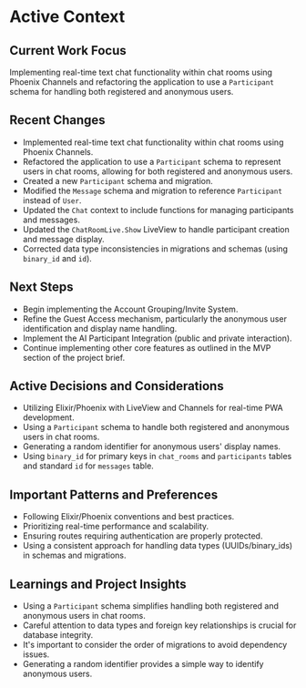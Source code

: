 # Active Context

## Current Work Focus

Implementing real-time text chat functionality within chat rooms using Phoenix Channels and refactoring the application to use a `Participant` schema for handling both registered and anonymous users.

## Recent Changes

- Implemented real-time text chat functionality within chat rooms using Phoenix Channels.
- Refactored the application to use a `Participant` schema to represent users in chat rooms, allowing for both registered and anonymous users.
- Created a new `Participant` schema and migration.
- Modified the `Message` schema and migration to reference `Participant` instead of `User`.
- Updated the `Chat` context to include functions for managing participants and messages.
- Updated the `ChatRoomLive.Show` LiveView to handle participant creation and message display.
- Corrected data type inconsistencies in migrations and schemas (using `binary_id` and `id`).

## Next Steps

- Begin implementing the Account Grouping/Invite System.
- Refine the Guest Access mechanism, particularly the anonymous user identification and display name handling.
- Implement the AI Participant Integration (public and private interaction).
- Continue implementing other core features as outlined in the MVP section of the project brief.

## Active Decisions and Considerations

- Utilizing Elixir/Phoenix with LiveView and Channels for real-time PWA development.
- Using a `Participant` schema to handle both registered and anonymous users in chat rooms.
- Generating a random identifier for anonymous users' display names.
- Using `binary_id` for primary keys in `chat_rooms` and `participants` tables and standard `id` for `messages` table.

## Important Patterns and Preferences

- Following Elixir/Phoenix conventions and best practices.
- Prioritizing real-time performance and scalability.
- Ensuring routes requiring authentication are properly protected.
- Using a consistent approach for handling data types (UUIDs/binary_ids) in schemas and migrations.

## Learnings and Project Insights

- Using a `Participant` schema simplifies handling both registered and anonymous users in chat rooms.
- Careful attention to data types and foreign key relationships is crucial for database integrity.
- It's important to consider the order of migrations to avoid dependency issues.
- Generating a random identifier provides a simple way to identify anonymous users.
